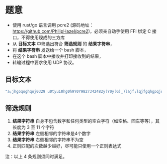 # 题意

- 使用 rust/go 语言调用 pcre2 (源码地址：https://github.com/PhilipHazel/pcre2)，必须亲自动手使用 FFI 绑定 C 接口，不得使用现成的三方库
- 从 **目标文本** 中筛选出符合 **筛选规则** 的 **结果字符串**，
- 将 **结果字符串** 发送给一个 bash 脚本，
- 在这个 bash 脚本中接收并打印接收到的结果，
- 转输过程中要求使用 UDP 协议。

## 目标文本

```sh
"a;jhgoqoghqoj0329 u0tyu10hg0h9Y0Y9827342482y(Y0y(G)_)lajf;lqjfgqhgpqjopjqa=)*(^!@#$%^&*())9999999"
```

## 筛选规则

1. **结果字符串** 自身不包含数字和任何类型的空白字符（如空格、回车等等），其长度为 3 至 11 个字符
2. **结果字符串** 左侧相邻的字符串是4个数字
3. **结果字符串** 右侧相邻的字符串不为空
4. 正则匹配的次数越少越好，尽可能只使用一个正则表达式

注：以上 4 条规则须同时满足。
